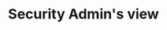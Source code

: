 ---
layout: default
title: Security Admin's view
parent: 12 - Accessing corporate data via unmanaged Android device
nav_order: 2
---